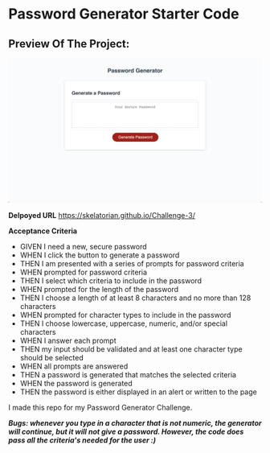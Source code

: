 # Password Generator Starter Code
## Preview Of The Project:

![](/assets/images/PWGP.png)

**Delpoyed URL**
https://skelatorian.github.io/Challenge-3/

**Acceptance Criteria**
* GIVEN I need a new, secure password
* WHEN I click the button to generate a password
* THEN I am presented with a series of prompts for password criteria
* WHEN prompted for password criteria
* THEN I select which criteria to include in the password
* WHEN prompted for the length of the password
* THEN I choose a length of at least 8 characters and no more than 128 characters
* WHEN prompted for character types to include in the password
* THEN I choose lowercase, uppercase, numeric, and/or special characters
* WHEN I answer each prompt
* THEN my input should be validated and at least one character type should be selected
* WHEN all prompts are answered
* THEN a password is generated that matches the selected criteria
* WHEN the password is generated
* THEN the password is either displayed in an alert or written to the page

I made this repo for my Password Generator Challenge.


***Bugs: whenever you type in a character that is not numeric, the generator will continue, but it will not give a password. However, the code does pass all the criteria's needed for the user :)***

